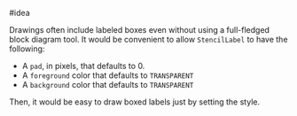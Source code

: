 #idea

Drawings often include labeled boxes even without using a full-fledged block diagram tool.  It would be convenient to allow `StencilLabel` to have the following:

- A `pad`, in pixels, that defaults to 0.
- A `foreground` color that defaults to `TRANSPARENT`
- A `background` color that defaults to `TRANSPARENT`

Then, it would be easy to draw boxed labels just by setting the style. 